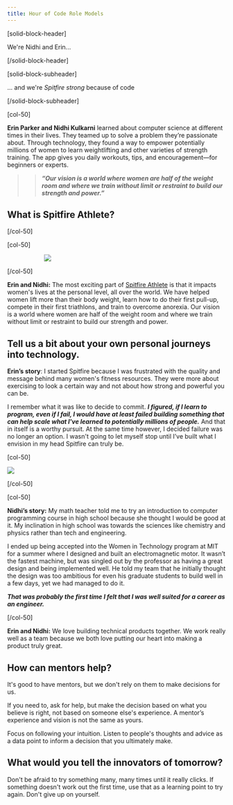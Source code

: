 ```yaml
---
title: Hour of Code Role Models
---
```


[solid-block-header]

We're Nidhi and Erin...

[/solid-block-header]

[solid-block-subheader]

... and we're *Spitfire strong* because of code

[/solid-block-subheader]

[col-50]

**Erin Parker and Nidhi Kulkarni** learned about computer science at different times in their lives. They teamed up to solve a problem they’re passionate about. Through technology, they found a way to empower potentially millions of women to learn weightlifting and other varieties of strength training. The app gives you daily workouts, tips, and encouragement&mdash;for beginners or experts.


>>***“Our vision is a world where women are half of the weight room and where we train without limit or restraint to build our strength and power.”*** 

## What is Spitfire Athlete?

[/col-50]

[col-50]

<img style="padding-left: 85px;" src="/images/careers/fill-400x300/nidhierin.jpg">

[/col-50]

<div style="clear:both;"></div>
 
**Erin and Nidhi:** The most exciting part of <a href="http://spitfireathlete.com/" target="_blank">Spitfire Athlete</a> is that it impacts women's lives at the personal level, all over the world. We have helped women lift more than their body weight, learn how to do their first pull-up, compete in their first triathlons, and train to overcome anorexia. Our vision is a world where women are half of the weight room and where we train without limit or restraint to build our strength and power.  

## Tell us a bit about your own personal journeys into technology.
**Erin’s story**: I started Spitfire because I was frustrated with the quality and message behind many women's fitness resources. They were more about exercising to look a certain way and not about how strong and powerful you can be. 

I remember what it was like to decide to commit. ***I figured, if I learn to program, even if I fail, I would have at least failed building something that can help scale what I've learned to potentially millions of people.*** And that in itself is a worthy pursuit. At the same time however, I decided failure was no longer an option. I wasn't going to let myself stop until I’ve built what I envision in my head Spitfire can truly be.

[col-50]

<img src="/images/careers/fit-450/nidhi.jpg"> 

[/col-50]

[col-50]

**Nidhi’s story:** My math teacher told me to try an introduction to computer programming course in high school because she thought I would be good at it. My inclination in high school was towards the sciences like chemistry and physics rather than tech and engineering. 

I ended up being accepted into the Women in Technology program at MIT for a summer where I designed and built an electromagnetic motor. It wasn’t the fastest machine, but was singled out by the professor as having a great design and being implemented well. He told my team that he initially thought the design was too ambitious for even his graduate students to build well in a few days, yet we had managed to do it. 

***That was probably the first time I felt that I was well suited for a career as an engineer.***

[/col-50]

<div style="clear:both;"></div>


**Erin and Nidhi:** We love building technical products together. We work really well as a team because we both love putting our heart into making a product truly great.

## How can mentors help? 
It's good to have mentors, but we don't rely on them to make decisions for us. 

If you need to, ask for help, but make the decision based on what you believe is right, not based on someone else's experience. A mentor’s experience and vision is not the same as yours. 

Focus on following your intuition. Listen to people's thoughts and advice as a data point to inform a decision that you ultimately make. 

## What would you tell the innovators of tomorrow? 
Don't be afraid to try something many, many times until it really clicks. If something doesn't work out the first time, use that as a learning point to try again. Don't give up on yourself.